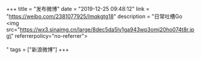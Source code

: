 +++
title = "发布微博"
date = "2019-12-25 09:48:12"
link = "https://weibo.com/2381077925/Imqkgtg18"
description = "日常吐槽Go <img src=\"https://wx3.sinaimg.cn/large/8dec5da5ly1ga943wp3omj20ho074t8r.jpg\" referrerpolicy=\"no-referrer\"><br><br>"
tags = ["新浪微博"]
+++
